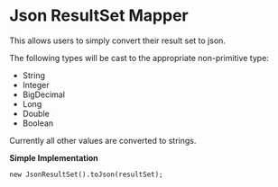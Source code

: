 # Json ResultSet Mapper

This allows users to simply convert their result set to json. 

The following types will be cast to the appropriate non-primitive type:
- String
- Integer
- BigDecimal
- Long
- Double
- Boolean

Currently all other values are converted to strings.

**Simple Implementation**
```
new JsonResultSet().toJson(resultSet);
```
